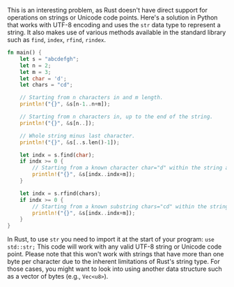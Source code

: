 This is an interesting problem, as Rust doesn't have direct support for operations on strings or Unicode code points. Here's a solution in Python that works with UTF-8 encoding and uses the `str` data type to represent a string. It also makes use of various methods available in the standard library such as `find`, `index`, `rfind`, `rindex`.

```rust
fn main() {
    let s = "abcdefgh";
    let n = 2;
    let m = 3;
    let char = 'd';
    let chars = "cd";

    // Starting from n characters in and m length.
    println!("{}", &s[n-1..n+m]);

    // Starting from n characters in, up to the end of the string.
    println!("{}", &s[n..]);

    // Whole string minus last character.
    println!("{}", &s[..s.len()-1]);

    let indx = s.find(char);
    if indx >= 0 {
        // Starting from a known character char="d" within the string and of m length;
        println!("{}", &s[indx..indx+m]);
    }

    let indx = s.rfind(chars);
    if indx >= 0 {
        // Starting from a known substring chars="cd" within the string and of m length.
        println!("{}", &s[indx..indx+m]);
    }
}
```

In Rust, to use `str` you need to import it at the start of your program: `use std::str;`
This code will work with any valid UTF-8 string or Unicode code point. Please note that this won't work with strings that have more than one byte per character due to the inherent limitations of Rust's string type. For those cases, you might want to look into using another data structure such as a vector of bytes (e.g., `Vec<u8>`).
